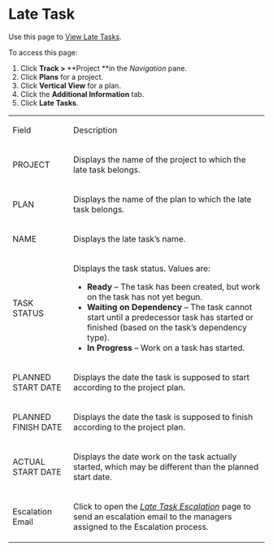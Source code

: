 # Late Task

<div class="use">

Use this page to [View Late Tasks](../Use_Cases/View_Late_Tasks.htm).

</div>

To access this page:

1.  Click <span style="font-weight: bold;">Track \>
    </span>**Project **in the *Navigation* pane.
2.  Click **Plans** for a project.
3.  Click **Vertical View** for a plan.
4.  Click the **Additional Information** tab.
5.  Click **Late Tasks**.

<table>
<tbody>
<tr class="odd">
<td><p>Field</p></td>
<td><p>Description</p></td>
</tr>
<tr class="even">
<td><p>PROJECT</p></td>
<td><p>Displays the name of the project to which the late task belongs.</p></td>
</tr>
<tr class="odd">
<td><p>PLAN</p></td>
<td><p>Displays the name of the plan to which the late task belongs.</p></td>
</tr>
<tr class="even">
<td><p>NAME</p></td>
<td><p>Displays the late task’s name.</p></td>
</tr>
<tr class="odd">
<td><p>TASK STATUS</p></td>
<td><p>Displays the task status. Values are:</p>
<ul>
<li><strong>Ready</strong> – The task has been created, but work on the task has not yet begun.</li>
<li><strong>Waiting on Dependency</strong> – The task cannot start until a predecessor task has started or finished (based on the task’s dependency type).</li>
<li><strong>In Progress</strong> – Work on a task has started.</li>
</ul></td>
</tr>
<tr class="even">
<td><p>PLANNED START DATE</p></td>
<td><p>Displays the date the task is supposed to start according to the project plan.</p></td>
</tr>
<tr class="odd">
<td><p>PLANNED FINISH DATE</p></td>
<td><p>Displays the date the task is supposed to finish according to the project plan.</p></td>
</tr>
<tr class="even">
<td><p>ACTUAL START DATE</p></td>
<td><p>Displays the date work on the task actually started, which may be different than the planned start date.</p></td>
</tr>
<tr class="odd">
<td><p>Escalation Email</p></td>
<td><p>Click to open the <em><a href="Late_Task_Escalation.htm"><em>Late Task Escalation</em></a></em> page to send an escalation email to the managers assigned to the Escalation process.</p></td>
</tr>
</tbody>
</table>
